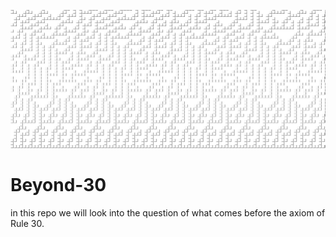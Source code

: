 ![](untitled.png)
# Beyond-30
in this repo we will look into the question of what comes before the axiom of Rule 30.  
